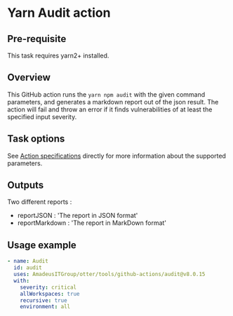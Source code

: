 # Yarn Audit action

## Pre-requisite
This task requires yarn2+ installed.

## Overview
This GitHub action runs the ```yarn npm audit``` with the given command parameters, and generates a markdown report out of the json result.
The action will fail and throw an error if it finds vulnerabilities of at least the specified input severity.

## Task options
See [Action specifications](action.yml) directly for more information about the supported parameters.

## Outputs
Two different reports :
* reportJSON : 'The report in JSON format'
* reportMarkdown : 'The report in MarkDown format'

## Usage example
```yaml
- name: Audit
  id: audit
  uses: AmadeusITGroup/otter/tools/github-actions/audit@v8.0.15
  with:
    severity: critical
    allWorkspaces: true
    recursive: true
    environment: all
```
